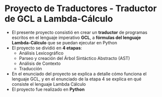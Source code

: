 # Proyecto de Traductores - Traductor de GCL a Lambda-Cálculo

- El presente proyecto consistió en crear un __traductor__ de programas escritos en el lenguaje imperativo __GCL__, a __fórmulas del lenguaje Lambda-Cálculo__ que se puedan ejecutar en Python
- El proyecto se dividió en __4 etapas__:
  - Análisis Lexicográfico
  - Parseo y creación del Árbol Sintáctico Abstracto (AST)
  - Análisis de Contexto
  - Traducción
- En el enunciado del proyecto se explica a detalle cómo funciona el lenguaje GCL, y en el enunciado de la etapa 4 se explica en qué consiste el lenguaje Lambda Cálculo
- El proyecto fue realizado en __Python__
